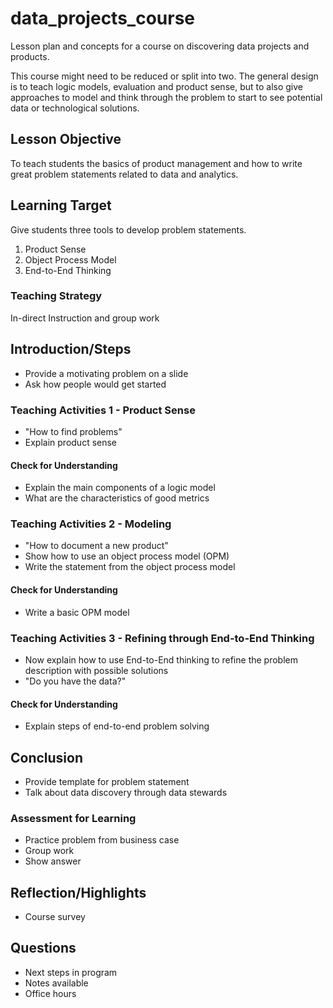 # data_projects_course
Lesson plan and concepts for a course on discovering data projects and products. 

This course might need to be reduced or split into two. The general design is to teach logic models, evaluation and product sense, but to also give approaches to model and think through the problem to start to see potential data or technological solutions. 

## Lesson Objective 
To teach students the basics of product management and how to write great problem statements related to data and analytics. 

## Learning Target 
Give students three tools to develop problem statements. 
1. Product Sense 
2. Object Process Model 
3. End-to-End Thinking 

### Teaching Strategy 
In-direct Instruction and group work 

## Introduction/Steps 
- Provide a motivating problem on a slide 
- Ask how people would get started 

### Teaching Activities 1 - Product Sense 
- "How to find problems" 
- Explain product sense 

#### Check for Understanding 
- Explain the main components of a logic model 
- What are the characteristics of good metrics 

### Teaching Activities 2 - Modeling  
- "How to document a new product" 
- Show how to use an object process model (OPM)
- Write the statement from the object process model 

#### Check for Understanding 
- Write a basic OPM model 

### Teaching Activities 3 - Refining through End-to-End Thinking  
- Now explain how to use End-to-End thinking to refine the problem description with possible solutions
- "Do you have the data?" 

#### Check for Understanding 
- Explain steps of end-to-end problem solving 

## Conclusion 
- Provide template for problem statement 
- Talk about data discovery through data stewards 

### Assessment for Learning 
- Practice problem from business case 
- Group work 
- Show answer 

## Reflection/Highlights 
- Course survey 

## Questions
- Next steps in program 
- Notes available 
- Office hours 